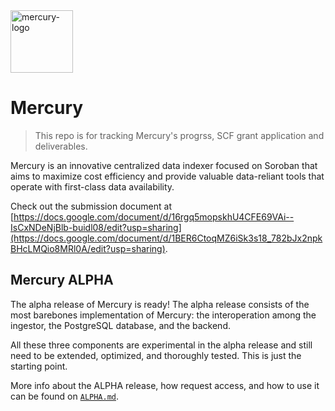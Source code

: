 <img src="https://github.com/xycloo/mercury-scf/assets/70587974/a60f1906-643d-49f4-92e7-7f4d605164cc" alt="mercury-logo" width="100" />

# Mercury

> This repo is for tracking Mercury's progrss, SCF grant application and deliverables.

Mercury is an innovative centralized data indexer focused on Soroban that aims to maximize cost efficiency and provide valuable data-reliant tools that operate with first-class data availability. 

Check out the submission document at [https://docs.google.com/document/d/16rgq5mopskhU4CFE69VAi--IsCxNDeNjBlb-buidl08/edit?usp=sharing](https://docs.google.com/document/d/1BER6CtoqMZ6iSk3s18_782bJx2npkBHcLMQio8MRl0A/edit?usp=sharing).


## Mercury ALPHA

The alpha release of Mercury is ready! The alpha release consists of the most barebones implementation of Mercury: the interoperation among the ingestor, the PostgreSQL database, and the backend.

All these three components are experimental in the alpha release and still need to be extended, optimized, and thoroughly tested. This is just the starting point.

More info about the ALPHA release, how request access, and how to use it can be found on [`ALPHA.md`](./ALPHA.md). 
